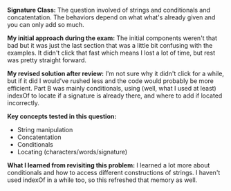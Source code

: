 **Signature Class:**
The question involved of strings and conditionals and concatentation. The behaviors depend on what what's already given and you can only add so much. 

**My initial approach during the exam:**
The initial components weren't that bad but it was just the last section that was a little bit confusing with the examples. It didn't click that fast which means I lost a lot of time, but rest was pretty straight forward. 

**My revised solution after review:**
I'm not sure why it didn't click for a while, but if it did I would've rushed less and the code would probably be more efficient. Part B was mainly conditionals, using (well, what I used at least) indexOf to locate if a signature is already there, and where to add if located incorrectly. 

**Key concepts tested in this question:**
- String manipulation
- Concatentation 
- Conditionals
- Locating (characters/words/signature)

**What I learned from revisiting this problem:**
I learned a lot more about conditionals and how to access different constructions of strings. I haven't used indexOf in a while too, so this refreshed that memory as well. 
